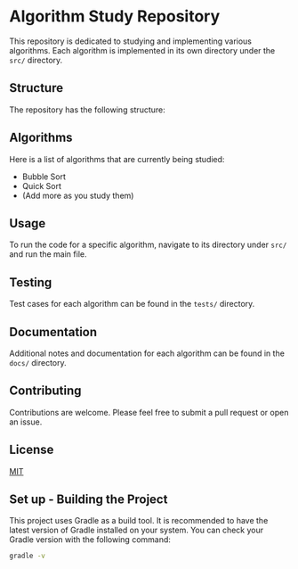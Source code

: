 # Algorithm Study Repository

This repository is dedicated to studying and implementing various algorithms. Each algorithm is implemented in its own directory under the `src/` directory.

## Structure

The repository has the following structure:

## Algorithms

Here is a list of algorithms that are currently being studied:

- Bubble Sort
- Quick Sort
- (Add more as you study them)

## Usage

To run the code for a specific algorithm, navigate to its directory under `src/` and run the main file.

## Testing

Test cases for each algorithm can be found in the `tests/` directory.

## Documentation

Additional notes and documentation for each algorithm can be found in the `docs/` directory.

## Contributing

Contributions are welcome. Please feel free to submit a pull request or open an issue.

## License

[MIT](https://choosealicense.com/licenses/mit/)

## Set up - Building the Project

This project uses Gradle as a build tool. It is recommended to have the latest version of Gradle installed on your system. You can check your Gradle version with the following command:

```bash
gradle -v